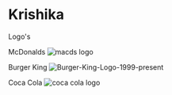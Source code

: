 # Krishika
Logo's


McDonalds
![macds logo](https://user-images.githubusercontent.com/71530338/97819785-960f7b80-1c5f-11eb-9f35-8cefc759f192.png)


Burger King
![Burger-King-Logo-1999-present](https://user-images.githubusercontent.com/71530338/97819828-d2db7280-1c5f-11eb-98a5-11a7d03485dd.jpg)


Coca Cola
![coca cola logo](https://user-images.githubusercontent.com/71530338/97819819-c6571a00-1c5f-11eb-9876-8acc9597ec1b.jpg)

